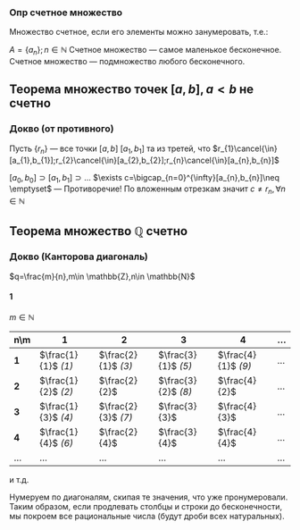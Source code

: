### Опр счетное множество

Множество счетное, если его элементы можно занумеровать, т.е.:

$A=\{ a_{n} \}; n\in \mathbb{N}$
Счетное множество — самое маленькое бесконечное.
Счетное множество — подмножество любого бесконечного.

## Теорема множество точек $[a,b],a<b$ не счетно

### Докво (от противного)

Пусть $\{ r_{n} \}$ — все точки $[a,b]$
$[a_{1},b_{1}]$ та из третей, что $r_{1}\cancel{\in}[a_{1},b_{1}];r_{2}\cancel{\in}[a_{2},b_{2}];r_{n}\cancel{\in}[a_{n},b_{n}]$

$[a_{0},b_{0}]\supset[a_{1},b_{1}]\supset\dots$
$\exists c=\bigcap_{n=0}^{\infty}[a_{n},b_{n}]\neq \emptyset$ — Противоречие! По вложенным отрезкам
значит $c\neq r_{n},\forall n\in \mathbb{N}$
## Теорема множество $\mathbb{Q}$ счетно

### Докво (Канторова диагональ)

$q=\frac{m}{n},m\in \mathbb{Z},n\in \mathbb{N}$
#### 1
$m\in \mathbb{N}$

| n\\m    | 1                   | 2                   | 3                   | 4                   | $\dots$ |
| ------- | ------------------- | ------------------- | ------------------- | ------------------- | ------- |
| **1**   | $\frac{1}{1}$ _(1)_ | $\frac{2}{1}$ _(3)_ | $\frac{3}{1}$ _(5)_ | $\frac{4}{1}$ _(9)_ | $\dots$ |
| **2**   | $\frac{1}{2}$ _(2)_ | $\frac{2}{2}$       | $\frac{3}{2}$ _(8)_ | $\frac{4}{2}$       | $\dots$ |
| **3**   | $\frac{1}{3}$ _(4)_ | $\frac{2}{3}$ _(7)_ | $\frac{3}{3}$       | $\frac{4}{3}$       | $\dots$ |
| **4**   | $\frac{1}{4}$ _(6)_ | $\frac{2}{4}$       | $\frac{3}{4}$       | $\frac{4}{4}$       | $\dots$ |
| $\dots$ | $\dots$             | $\dots$             | $\dots$             | $\dots$             | $\dots$ |
и т.д.

Нумеруем по диагоналям, скипая те значения, что уже пронумеровали.
Таким образом, если продлевать столбцы и строки до бесконечности, мы покроем все рациональные числа (будут дроби всех натуральных).
